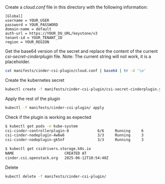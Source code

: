 Create a *cloud.conf* file in this directory with the following information:

```
[Global]
username = YOUR_USER
password = YOUR_PASSWORD
domain-name = default
auth-url = https://YOUR_DU_URL/keystone/v3
tenant-id = YOUR_TENANT_ID
region = YOUR_REGION
```

Get the base64 version of the secret and replace the content of the current *csi-secret-cinderplugin* file. Note: The current string will not work, it is a placeholder.

```bash
cat manifests/cinder-csi-plugin/cloud.conf | base64 | tr -d '\n'
```

Create the kubernetes secret

```bash
kubectl create -f manifests/cinder-csi-plugin/csi-secret-cinderplugin.yaml
```

Apply the rest of the plugin

```bash
kubectl -f manifests/cinder-csi-plugin/ apply
```

Check if the plugin is working as expected

```bash
$ kubectl get pods -n kube-system
csi-cinder-controllerplugin-0             6/6     Running     6          8d
csi-cinder-nodeplugin-4w6w6               3/3     Running     3          8d
csi-cinder-nodeplugin-gk5nf               3/3     Running     3          8d
```

```bash
$ kubectl get csidrivers.storage.k8s.io
NAME                       CREATED AT
cinder.csi.openstack.org   2025-06-12T10:54:40Z
```

Delete

```bash
kubectl delete -f manifests/cinder-csi-plugin/
```